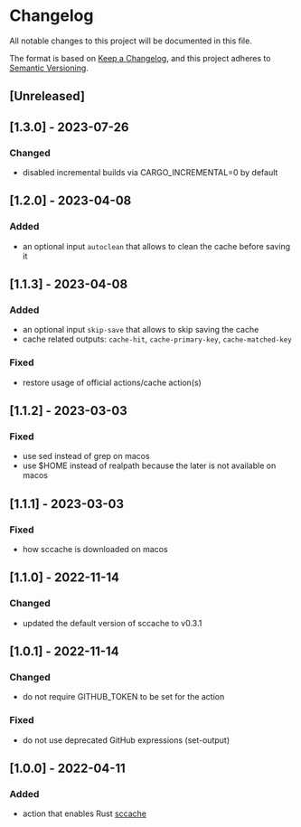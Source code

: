# Changelog
All notable changes to this project will be documented in this file.

The format is based on [Keep a Changelog](https://keepachangelog.com/en/1.0.0/),
and this project adheres to [Semantic Versioning](https://semver.org/spec/v2.0.0.html).

## [Unreleased]

## [1.3.0] - 2023-07-26
### Changed
- disabled incremental builds via CARGO_INCREMENTAL=0 by default

## [1.2.0] - 2023-04-08
### Added
- an optional input `autoclean` that allows to clean the cache before saving it

## [1.1.3] - 2023-04-08
### Added
- an optional input `skip-save` that allows to skip saving the cache
- cache related outputs: `cache-hit`, `cache-primary-key`, `cache-matched-key`

### Fixed
- restore usage of official actions/cache action(s)

## [1.1.2] - 2023-03-03
### Fixed
- use sed instead of grep on macos
- use $HOME instead of realpath because the later is not available on macos

## [1.1.1] - 2023-03-03
### Fixed
- how sccache is downloaded on macos

## [1.1.0] - 2022-11-14
### Changed
- updated the default version of sccache to v0.3.1

## [1.0.1] - 2022-11-14
### Changed
- do not require GITHUB_TOKEN to be set for the action

### Fixed
- do not use deprecated GitHub expressions (set-output)

## [1.0.0] - 2022-04-11
### Added
- action that enables Rust [sccache](https://github.com/mozilla/sccache)
